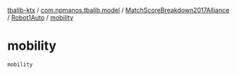 [tbalib-ktx](../../../index.md) / [com.npmanos.tbalib.model](../../index.md) / [MatchScoreBreakdown2017Alliance](../index.md) / [Robot1Auto](index.md) / [mobility](./mobility.md)

# mobility

`mobility`